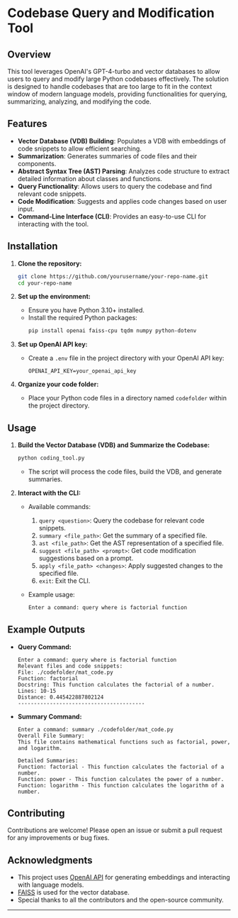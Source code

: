 # Codebase Query and Modification Tool

## Overview

This tool leverages OpenAI's GPT-4-turbo and vector databases to allow users to query and modify large Python codebases effectively. The solution is designed to handle codebases that are too large to fit in the context window of modern language models, providing functionalities for querying, summarizing, analyzing, and modifying the code.

## Features

- **Vector Database (VDB) Building**: Populates a VDB with embeddings of code snippets to allow efficient searching.
- **Summarization**: Generates summaries of code files and their components.
- **Abstract Syntax Tree (AST) Parsing**: Analyzes code structure to extract detailed information about classes and functions.
- **Query Functionality**: Allows users to query the codebase and find relevant code snippets.
- **Code Modification**: Suggests and applies code changes based on user input.
- **Command-Line Interface (CLI)**: Provides an easy-to-use CLI for interacting with the tool.

## Installation

1. **Clone the repository:**
    ```sh
    git clone https://github.com/yourusername/your-repo-name.git
    cd your-repo-name
    ```

2. **Set up the environment:**
    - Ensure you have Python 3.10+ installed.
    - Install the required Python packages:
        ```sh
        pip install openai faiss-cpu tqdm numpy python-dotenv
        ```

3. **Set up OpenAI API key:**
    - Create a `.env` file in the project directory with your OpenAI API key:
        ```
        OPENAI_API_KEY=your_openai_api_key
        ```

4. **Organize your code folder:**
    - Place your Python code files in a directory named `codefolder` within the project directory.

## Usage

1. **Build the Vector Database (VDB) and Summarize the Codebase:**
    ```sh
    python coding_tool.py
    ```
    - The script will process the code files, build the VDB, and generate summaries.

2. **Interact with the CLI:**
    - Available commands:
        1. `query <question>`: Query the codebase for relevant code snippets.
        2. `summary <file_path>`: Get the summary of a specified file.
        3. `ast <file_path>`: Get the AST representation of a specified file.
        4. `suggest <file_path> <prompt>`: Get code modification suggestions based on a prompt.
        5. `apply <file_path> <changes>`: Apply suggested changes to the specified file.
        6. `exit`: Exit the CLI.

    - Example usage:
        ```sh
        Enter a command: query where is factorial function
        ```

## Example Outputs

- **Query Command:**
    ```
    Enter a command: query where is factorial function
    Relevant files and code snippets:
    File: ./codefolder/mat_code.py
    Function: factorial
    Docstring: This function calculates the factorial of a number.
    Lines: 10-15
    Distance: 0.445422887802124
    ----------------------------------------
    ```

- **Summary Command:**
    ```
    Enter a command: summary ./codefolder/mat_code.py
    Overall File Summary:
    This file contains mathematical functions such as factorial, power, and logarithm.

    Detailed Summaries:
    Function: factorial - This function calculates the factorial of a number.
    Function: power - This function calculates the power of a number.
    Function: logarithm - This function calculates the logarithm of a number.
    ```

## Contributing

Contributions are welcome! Please open an issue or submit a pull request for any improvements or bug fixes.

## Acknowledgments

- This project uses [OpenAI API](https://platform.openai.com/docs/guides/embeddings) for generating embeddings and interacting with language models.
- [FAISS](https://github.com/facebookresearch/faiss) is used for the vector database.
- Special thanks to all the contributors and the open-source community.

---
